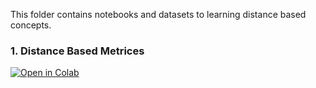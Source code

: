 This folder contains notebooks and datasets to learning distance based concepts.


### 1. Distance Based Metrices

[![Open in Colab](https://colab.research.google.com/assets/colab-badge.svg)](https://colab.research.google.com/github/manaranjanp/ISB_MLUL1/blob/main/distance/Similarity_Using_Distance_v1.ipynb)
